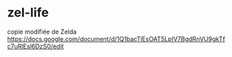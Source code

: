# zel-life
copie modifiée de Zelda
https://docs.google.com/document/d/1Q1bacTlEsOAT5LpIV7BgdRnVU9gkTfc7uRlEsl6DzS0/edit
